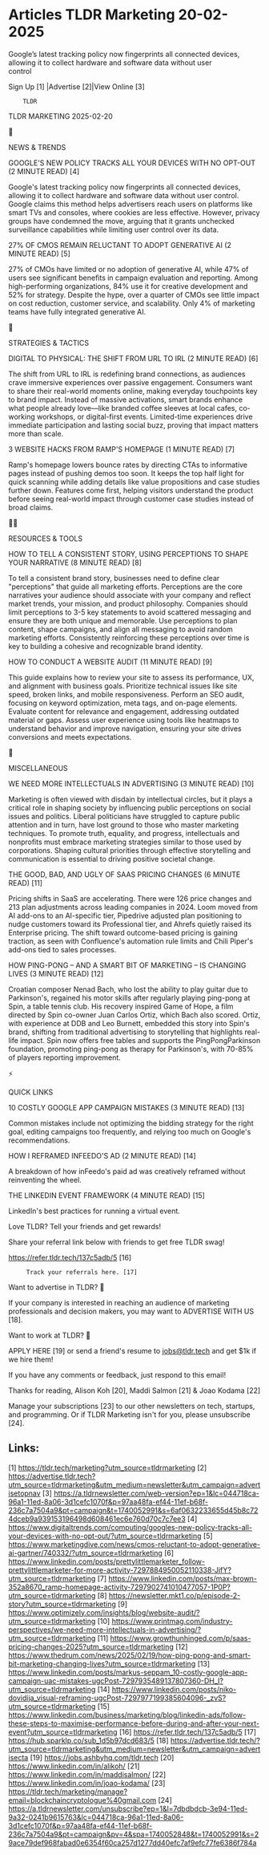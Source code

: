 # Articles TLDR Marketing 20-02-2025

Google’s latest tracking policy now fingerprints all connected
devices, allowing it to collect hardware and software data without
user
control ‌ ‌ ‌ ‌ ‌ ‌ ‌ ‌ ‌ ‌ ‌ ‌ ‌ ‌ ‌ ‌ ‌ ‌ ‌ ‌ ‌ ‌ ‌ ‌ ‌ ‌  ‌ ‌ ‌ ‌ ‌ ‌ ‌ ‌ ‌ ‌ ‌ ‌ ‌ ‌ ‌ ‌ ‌ ‌ ‌ ‌ ‌ ‌ ‌ ‌ ‌ ‌ 


 Sign Up [1] |Advertise [2]|View Online [3] 

		TLDR 

TLDR MARKETING 2025-02-20

📱 

NEWS & TRENDS

 GOOGLE'S NEW POLICY TRACKS ALL YOUR DEVICES WITH NO OPT-OUT (2 MINUTE
READ) [4] 

 Google's latest tracking policy now fingerprints all connected
devices, allowing it to collect hardware and software data without
user control. Google claims this method helps advertisers reach users
on platforms like smart TVs and consoles, where cookies are less
effective. However, privacy groups have condemned the move, arguing
that it grants unchecked surveillance capabilities while limiting user
control over its data. 

 27% OF CMOS REMAIN RELUCTANT TO ADOPT GENERATIVE AI (2 MINUTE READ)
[5] 

 27% of CMOs have limited or no adoption of generative AI, while 47%
of users see significant benefits in campaign evaluation and
reporting. Among high-performing organizations, 84% use it for
creative development and 52% for strategy. Despite the hype, over a
quarter of CMOs see little impact on cost reduction, customer service,
and scalability. Only 4% of marketing teams have fully integrated
generative AI. 

🚀 

STRATEGIES & TACTICS

 DIGITAL TO PHYSICAL: THE SHIFT FROM URL TO IRL (2 MINUTE READ) [6] 

 The shift from URL to IRL is redefining brand connections, as
audiences crave immersive experiences over passive engagement.
Consumers want to share their real-world moments online, making
everyday touchpoints key to brand impact. Instead of massive
activations, smart brands enhance what people already love—like
branded coffee sleeves at local cafes, co-working workshops, or
digital-first events. Limited-time experiences drive immediate
participation and lasting social buzz, proving that impact matters
more than scale. 

 3 WEBSITE HACKS FROM RAMP'S HOMEPAGE (1 MINUTE READ) [7] 

 Ramp's homepage lowers bounce rates by directing CTAs to informative
pages instead of pushing demos too soon. It keeps the top half light
for quick scanning while adding details like value propositions and
case studies further down. Features come first, helping visitors
understand the product before seeing real-world impact through
customer case studies instead of broad claims. 

🧑‍💻 

RESOURCES & TOOLS

 HOW TO TELL A CONSISTENT STORY, USING PERCEPTIONS TO SHAPE YOUR
NARRATIVE (8 MINUTE READ) [8] 

 To tell a consistent brand story, businesses need to define clear
"perceptions" that guide all marketing efforts. Perceptions are the
core narratives your audience should associate with your company and
reflect market trends, your mission, and product philosophy. Companies
should limit perceptions to 3-5 key statements to avoid scattered
messaging and ensure they are both unique and memorable. Use
perceptions to plan content, shape campaigns, and align all messaging
to avoid random marketing efforts. Consistently reinforcing these
perceptions over time is key to building a cohesive and recognizable
brand identity. 

 HOW TO CONDUCT A WEBSITE AUDIT (11 MINUTE READ) [9] 

 This guide explains how to review your site to assess its
performance, UX, and alignment with business goals. Prioritize
technical issues like site speed, broken links, and mobile
responsiveness. Perform an SEO audit, focusing on keyword
optimization, meta tags, and on-page elements. Evaluate content for
relevance and engagement, addressing outdated material or gaps. Assess
user experience using tools like heatmaps to understand behavior and
improve navigation, ensuring your site drives conversions and meets
expectations. 

🎁 

MISCELLANEOUS

 WE NEED MORE INTELLECTUALS IN ADVERTISING (3 MINUTE READ) [10] 

 Marketing is often viewed with disdain by intellectual circles, but
it plays a critical role in shaping society by influencing public
perceptions on social issues and politics. Liberal politicians have
struggled to capture public attention and in turn, have lost ground to
those who master marketing techniques. To promote truth, equality, and
progress, intellectuals and nonprofits must embrace marketing
strategies similar to those used by corporations. Shaping cultural
priorities through effective storytelling and communication is
essential to driving positive societal change. 

 THE GOOD, BAD, AND UGLY OF SAAS PRICING CHANGES (6 MINUTE READ) [11] 

 Pricing shifts in SaaS are accelerating. There were 126 price changes
and 213 plan adjustments across leading companies in 2024. Loom moved
from AI add-ons to an AI-specific tier, Pipedrive adjusted plan
positioning to nudge customers toward its Professional tier, and
Ahrefs quietly raised its Enterprise pricing. The shift toward
outcome-based pricing is gaining traction, as seen with Confluence's
automation rule limits and Chili Piper's add-ons tied to sales
processes. 

 HOW PING-PONG – AND A SMART BIT OF MARKETING – IS CHANGING LIVES
(3 MINUTE READ) [12] 

 Croatian composer Nenad Bach, who lost the ability to play guitar due
to Parkinson's, regained his motor skills after regularly playing
ping-pong at Spin, a table tennis club. His recovery inspired Game of
Hope, a film directed by Spin co-owner Juan Carlos Ortiz, which Bach
also scored. Ortiz, with experience at DDB and Leo Burnett, embedded
this story into Spin's brand, shifting from traditional advertising to
storytelling that highlights real-life impact. Spin now offers free
tables and supports the PingPongParkinson foundation, promoting
ping-pong as therapy for Parkinson's, with 70-85% of players reporting
improvement. 

⚡ 

QUICK LINKS

 10 COSTLY GOOGLE APP CAMPAIGN MISTAKES (3 MINUTE READ) [13] 

 Common mistakes include not optimizing the bidding strategy for the
right goal, editing campaigns too frequently, and relying too much on
Google's recommendations. 

 HOW I REFRAMED INFEEDO'S AD (2 MINUTE READ) [14] 

 A breakdown of how inFeedo's paid ad was creatively reframed without
reinventing the wheel. 

 THE LINKEDIN EVENT FRAMEWORK (4 MINUTE READ) [15] 

 LinkedIn's best practices for running a virtual event. 

Love TLDR? Tell your friends and get rewards!

 Share your referral link below with friends to get free TLDR swag! 

 https://refer.tldr.tech/137c5adb/5 [16] 

		 Track your referrals here. [17] 

Want to advertise in TLDR? 📰

 If your company is interested in reaching an audience of marketing
professionals and decision makers, you may want to ADVERTISE WITH US
[18]. 

Want to work at TLDR? 💼

 APPLY HERE [19] or send a friend's resume to jobs@tldr.tech and get
$1k if we hire them! 

 If you have any comments or feedback, just respond to this email! 

Thanks for reading, 
Alison Koh [20], Maddi Salmon [21] & Joao Kodama [22] 

 Manage your subscriptions [23] to our other newsletters on tech,
startups, and programming. Or if TLDR Marketing isn't for you, please
unsubscribe [24]. 

 

Links:
------
[1] https://tldr.tech/marketing?utm_source=tldrmarketing
[2] https://advertise.tldr.tech?utm_source=tldrmarketing&utm_medium=newsletter&utm_campaign=advertisetopnav
[3] https://a.tldrnewsletter.com/web-version?ep=1&lc=044718ca-96a1-11ed-8a06-3d1cefc1070f&p=97aa48fa-ef44-11ef-b68f-236c7a7504a9&pt=campaign&t=1740052991&s=6af0632233655d45b8c724dceb9a939153196498d608461ec6e760d70c7c7ee3
[4] https://www.digitaltrends.com/computing/googles-new-policy-tracks-all-your-devices-with-no-opt-out/?utm_source=tldrmarketing
[5] https://www.marketingdive.com/news/cmos-reluctant-to-adopt-generative-ai-gartner/740332/?utm_source=tldrmarketing
[6] https://www.linkedin.com/posts/prettylittlemarketer_follow-prettylittlemarketer-for-more-activity-7297884950052110338-JifY?utm_source=tldrmarketing
[7] https://www.linkedin.com/posts/max-brown-352a8670_ramp-homepage-activity-7297902741010477057-1P0P?utm_source=tldrmarketing
[8] https://newsletter.mkt1.co/p/episode-2-story?utm_source=tldrmarketing
[9] https://www.optimizely.com/insights/blog/website-audit/?utm_source=tldrmarketing
[10] https://www.printmag.com/industry-perspectives/we-need-more-intellectuals-in-advertising/?utm_source=tldrmarketing
[11] https://www.growthunhinged.com/p/saas-pricing-changes-2025?utm_source=tldrmarketing
[12] https://www.thedrum.com/news/2025/02/19/how-ping-pong-and-smart-bit-marketing-changing-lives?utm_source=tldrmarketing
[13] https://www.linkedin.com/posts/markus-seppam_10-costly-google-app-campaign-uac-mistakes-ugcPost-7297935489137807360-DH_I?utm_source=tldrmarketing
[14] https://www.linkedin.com/posts/niko-dovidija_visual-reframing-ugcPost-7297977199385604096-_zvS?utm_source=tldrmarketing
[15] https://www.linkedin.com/business/marketing/blog/linkedin-ads/follow-these-steps-to-maximise-performance-before-during-and-after-your-next-event?utm_source=tldrmarketing
[16] https://refer.tldr.tech/137c5adb/5
[17] https://hub.sparklp.co/sub_1d5b97dcd683/5
[18] https://advertise.tldr.tech/?utm_source=tldrmarketing&utm_medium=newsletter&utm_campaign=advertisecta
[19] https://jobs.ashbyhq.com/tldr.tech
[20] https://www.linkedin.com/in/alikoh/
[21] https://www.linkedin.com/in/maddisalmon/
[22] https://www.linkedin.com/in/joao-kodama/
[23] https://tldr.tech/marketing/manage?email=blockchaincryptologue%40gmail.com
[24] https://a.tldrnewsletter.com/unsubscribe?ep=1&l=7dbdbdcb-3e94-11ed-9a32-0241b9615763&lc=044718ca-96a1-11ed-8a06-3d1cefc1070f&p=97aa48fa-ef44-11ef-b68f-236c7a7504a9&pt=campaign&pv=4&spa=1740052848&t=1740052991&s=29ace79def968fabad0e6354f60ca257d1277dd40efc7af9efc77fe6386f784a